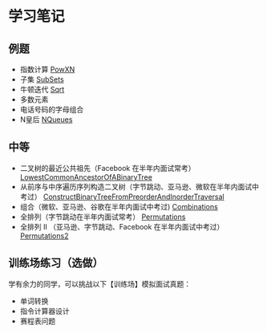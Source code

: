 # 学习笔记
## 例题
- 指数计算
[PowXN](../src/main/java/practice/recursion/PowXN.java)
- 子集
[SubSets](../src/main/java/practice/recursion/SubSets.java)
- 牛顿迭代
[Sqrt](../src/main/java/practice/loop/Sqrt.java)
- 多数元素
- 电话号码的字母组合
- N皇后
[NQueues](../src/main/java/practice/recursion/NQueues.java)
## 中等
- 二叉树的最近公共祖先（Facebook 在半年内面试常考）
[LowestCommonAncestorOfABinaryTree](../src/main/java/practice/recursion/LowestCommonAncestorOfABinaryTree.java)
- 从前序与中序遍历序列构造二叉树（字节跳动、亚马逊、微软在半年内面试中考过）
[ConstructBinaryTreeFromPreorderAndInorderTraversal](../src/main/java/practice/recursion/ConstructBinaryTreeFromPreorderAndInorderTraversal.java)
- 组合（微软、亚马逊、谷歌在半年内面试中考过)
[Combinations](../src/main/java/practice/recursion/Combinations.java)
- 全排列（字节跳动在半年内面试常考）
[Permutations](../src/main/java/practice/recursion/Permutations.java)
- 全排列 II （亚马逊、字节跳动、Facebook 在半年内面试中考过）
[Permutations2](../src/main/java/practice/recursion/Permutations2.java)

## 训练场练习（选做）
学有余力的同学，可以挑战以下【训练场】模拟面试真题：
- 单词转换
- 指令计算器设计
- 赛程表问题